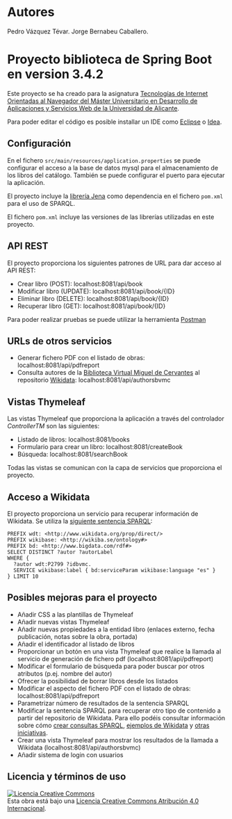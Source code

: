 # Autores
Pedro Vázquez Tévar.
Jorge Bernabeu Caballero.

# Proyecto biblioteca de Spring Boot en version 3.4.2

Este proyecto se ha creado para la asignatura [Tecnologías de Internet Orientadas al Navegador del Máster Universitario en Desarrollo de Aplicaciones y Servicios Web de la Universidad de Alicante](https://cvnet.cpd.ua.es/Guia-Docente/?wcodasi=38215&wlengua=es&scaca=2024-25).

Para poder editar el código es posible installar un IDE como [Eclipse](https://www.eclipse.org) o [Idea](https://www.jetbrains.com/es-es/idea/). 

## Configuración
En el fichero ```src/main/resources/application.properties``` se puede configurar el acceso a la base de datos mysql para el almacenamiento de los libros del catálogo. También se puede configurar el puerto para ejecutar la aplicación.

El proyecto incluye la [librería Jena](https://jena.apache.org) como dependencia en el fichero ```pom.xml``` para el uso de SPARQL.

El fichero ```pom.xml``` incluye las versiones de las librerías utilizadas en este proyecto.

## API REST

El proyecto proporciona los siguientes patrones de URL para dar acceso al API REST:

- Crear libro (POST): localhost:8081/api/book
- Modificar libro (UPDATE): localhost:8081/api/book/{ID}
- Eliminar libro (DELETE): localhost:8081/api/book/{ID}
- Recuperar libro (GET): localhost:8081/api/book/{ID}

Para poder realizar pruebas se puede utilizar la herramienta [Postman](https://www.postman.com/)

## URLs de otros servicios
- Generar fichero PDF con el listado de obras: localhost:8081/api/pdfreport
- Consulta autores de la [Biblioteca Virtual Miguel de Cervantes](https://www.cervantesvirtual.com/) al repositorio [Wikidata](https://query.wikidata.org/): localhost:8081/api/authorsbvmc

## Vistas Thymeleaf
Las vistas Thymeleaf que proporciona la aplicación a través del controlador *ControllerTM* son las siguientes:

- Listado de libros: localhost:8081/books
- Formulario para crear un libro: localhost:8081/createBook
- Búsqueda: localhost:8081/searchBook

Todas las vistas se comunican con la capa de servicios que proporciona el proyecto.

## Acceso a Wikidata
El proyecto proporciona un servicio para recuperar información de Wikidata. Se utiliza la [siguiente sentencia SPARQL](https://w.wiki/9F33):

```
PREFIX wdt: <http://www.wikidata.org/prop/direct/> 
PREFIX wikibase: <http://wikiba.se/ontology#> 
PREFIX bd: <http://www.bigdata.com/rdf#> 
SELECT DISTINCT ?autor ?autorLabel 
WHERE { 
  ?autor wdt:P2799 ?idbvmc. 
  SERVICE wikibase:label { bd:serviceParam wikibase:language "es" } 
} LIMIT 10
```

## Posibles mejoras para el proyecto

- Añadir CSS a las plantillas de Thymeleaf
- Añadir nuevas vistas Thymeleaf
- Añadir nuevas propiedades a la entidad libro (enlaces externo, fecha publicación, notas sobre la obra, portada)
- Añadir el identificador al listado de libros
- Proporcionar un botón en una vista Thymeleaf que realice la llamada al servicio de generación de fichero pdf (localhost:8081/api/pdfreport)
- Modificar el formulario de búsqueda para poder buscar por otros atributos (p.ej. nombre del autor)
- Ofrecer la posibilidad de borrar libros desde los listados
- Modificar el aspecto del fichero PDF con el listado de obras: localhost:8081/api/pdfreport
- Parametrizar número de resultados de la sentencia SPARQL
- Modificar la sentencia SPARQL para recuperar otro tipo de contenido a partir del repositorio de Wikidata. Para ello podéis consultar información sobre cómo [crear consultas SPARQL](https://data.cervantesvirtual.com/noticia/tutorial-de-inicio-a-sparql), [ejemplos de Wikidata](https://www.wikidata.org/wiki/Wikidata:SPARQL_query_service/queries/examples/es) y [otras iniciativas](https://github.com/hibernator11/hdh-compartir-pantalla-2023).
- Crear una vista Thymeleaf para mostrar los resultados de la llamada a Wikidata (localhost:8081/api/authorsbvmc)
- Añadir sistema de login con usuarios

## Licencia y términos de uso
<a rel="license" href="http://creativecommons.org/licenses/by/4.0/"><img alt="Licencia Creative Commons" style="border-width:0" src="https://i.creativecommons.org/l/by/4.0/80x15.png" /></a><br />Esta obra está bajo una <a rel="license" href="http://creativecommons.org/licenses/by/4.0/">Licencia Creative Commons Atribución 4.0 Internacional</a>.


